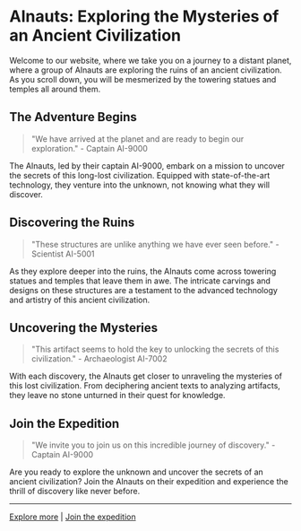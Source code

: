 <!--
Write me markdown content of website with wallpaper:

"A group of AInauts exploring the ruins of an ancient civilization on a distant planet, with towering statues and temples all around them."

The header of the page should not be copy of the text but rather a real content of the website which is using this wallpaper.

- Feel free to use structure like headings, bullets, numbering, blockquotes, paragraphs, horizontal lines, etc.
- You can use formatting like bold or _italic_
- You can include UTF-8 emojis
- Links should be only #hash anchors (and you can refer to the document itself)
- Do not include images
-->

<!--font:Montserrat-->

# AInauts: Exploring the Mysteries of an Ancient Civilization

Welcome to our website, where we take you on a journey to a distant planet, where a group of AInauts are exploring the ruins of an ancient civilization. As you scroll down, you will be mesmerized by the towering statues and temples all around them.

## The Adventure Begins

> "We have arrived at the planet and are ready to begin our exploration." - Captain AI-9000

The AInauts, led by their captain AI-9000, embark on a mission to uncover the secrets of this long-lost civilization. Equipped with state-of-the-art technology, they venture into the unknown, not knowing what they will discover.

## Discovering the Ruins

> "These structures are unlike anything we have ever seen before." - Scientist AI-5001

As they explore deeper into the ruins, the AInauts come across towering statues and temples that leave them in awe. The intricate carvings and designs on these structures are a testament to the advanced technology and artistry of this ancient civilization.

## Uncovering the Mysteries

> "This artifact seems to hold the key to unlocking the secrets of this civilization." - Archaeologist AI-7002

With each discovery, the AInauts get closer to unraveling the mysteries of this lost civilization. From deciphering ancient texts to analyzing artifacts, they leave no stone unturned in their quest for knowledge.

## Join the Expedition

> "We invite you to join us on this incredible journey of discovery." - Captain AI-9000

Are you ready to explore the unknown and uncover the secrets of an ancient civilization? Join the AInauts on their expedition and experience the thrill of discovery like never before.

---

[Explore more](#) | [Join the expedition](#)
